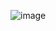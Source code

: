 ![image](https://user-images.githubusercontent.com/78231090/135679042-fe23edde-fced-41d2-ba11-35ae10f228ca.png)
